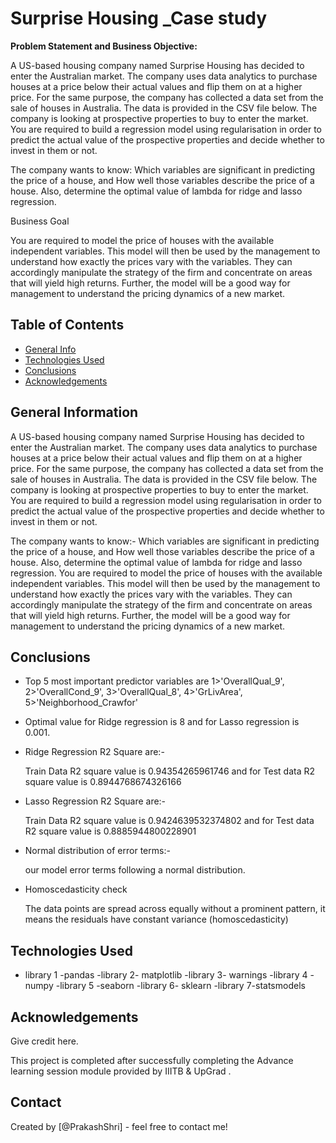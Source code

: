 # Surprise Housing _Case study
**Problem Statement and Business Objective:**

A US-based housing company named Surprise Housing has decided to enter the Australian market. The company uses data analytics to purchase houses at a price below their actual values and flip them on at a higher price. For the same purpose, the company has collected a data set from the sale of houses in Australia. The data is provided in the CSV file below.
The company is looking at prospective properties to buy to enter the market. You are required to build a regression model using regularisation in order to predict the actual value of the prospective properties and decide whether to invest in them or not.

The company wants to know:
Which variables are significant in predicting the price of a house, and
How well those variables describe the price of a house.
Also, determine the optimal value of lambda for ridge and lasso regression.

Business Goal

You are required to model the price of houses with the available independent variables. This model will then be used by the management to understand how exactly the prices vary with the variables. They can accordingly manipulate the strategy of the firm and concentrate on areas that will yield high returns. Further, the model will be a good way for management to understand the pricing dynamics of a new market.


## Table of Contents
* [General Info](#general-information)
* [Technologies Used](#technologies-used)
* [Conclusions](#conclusions)
* [Acknowledgements](#acknowledgements)

<!-- You can include any other section that is pertinent to your problem -->

## General Information

A US-based housing company named Surprise Housing has decided to enter the Australian market. The company uses data analytics to purchase houses at a price below their actual values and flip them on at a higher price. For the same purpose, the company has collected a data set from the sale of houses in Australia. The data is provided in the CSV file below.
The company is looking at prospective properties to buy to enter the market. You are required to build a regression model using regularisation in order to predict the actual value of the prospective properties and decide whether to invest in them or not.

The company wants to know:-
Which variables are significant in predicting the price of a house, and
How well those variables describe the price of a house.
Also, determine the optimal value of lambda for ridge and lasso regression.
You are required to model the price of houses with the available independent variables. This model will then be used by the management to understand how exactly the prices vary with the variables. They can accordingly manipulate the strategy of the firm and concentrate on areas that will yield high returns. Further, the model will be a good way for management to understand the pricing dynamics of a new market.
<!-- You don't have to answer all the questions - just the ones relevant to your project. -->

## Conclusions

- Top 5 most important predictor variables are 
1>'OverallQual_9',
2>'OverallCond_9',
3>'OverallQual_8',
4>'GrLivArea',
5>'Neighborhood_Crawfor'

- Optimal value for Ridge regression is 8 and for Lasso regression is 0.001.

- Ridge Regression R2 Square are:-
  
   Train Data R2 square value is 0.94354265961746 and for Test data R2 square value is 0.8944768674326166

- Lasso Regression R2 Square are:-

   Train Data R2 square value is 0.9424639532374802 and for Test data R2 square value is 0.8885944800228901

- Normal distribution of error terms:-
   
  our model error terms following a normal distribution.

- Homoscedasticity check

  The data points are spread across equally without a prominent pattern, it means the residuals have constant variance (homoscedasticity)
<!-- You don't have to answer all the questions - just the ones relevant to your project. -->


## Technologies Used

- library 1 -pandas
-library 2- matplotlib
-library 3- warnings
-library 4 -numpy
-library 5 -seaborn
-library 6- sklearn
-library 7-statsmodels

<!-- As the libraries versions keep on changing, it is recommended to mention the version of library used in this project -->

## Acknowledgements
Give credit here.

This project is completed after successfully completing the Advance learning session module provided by IIITB & UpGrad .


## Contact
Created by [@PrakashShri] - feel free to contact me!


<!-- Optional -->
<!-- ## License -->
<!-- This project is open source and available under the [... License](). -->

<!-- You don't have to include all sections - just the one's relevant to your project -->

